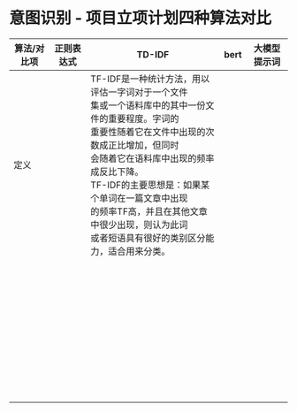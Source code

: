 # 意图识别 - 项⽬⽴项计划四种算法对比

| 算法/对比项 | 正则表达式 | TD-IDF                                                                                                                                                                                                                                                                                                                                                                     | bert | 大模型提示词 |
| ----------- | ---------- | -------------------------------------------------------------------------------------------------------------------------------------------------------------------------------------------------------------------------------------------------------------------------------------------------------------------------------------------------------------------------- | ---- | ------------ |
| 定义        |            | TF-IDF是一种统计方法，用以评估一字词对于一个文件<br />集或一个语料库中的其中一份文件的重要程度。字词的<br />重要性随着它在文件中出现的次数成正比增加，但同时<br />会随着它在语料库中出现的频率成反比下降。<br />TF-IDF的主要思想是：如果某个单词在一篇文章中出现<br />的频率TF高，并且在其他文章中很少出现，则认为此词<br />或者短语具有很好的类别区分能力，适合用来分类。 |      |              |
|             |            | <br /><br /><br /><br />                                                                                                                                                                                                                                                                                                                                                   |      |              |
|             |            | <br /><br /><br /><br /><br />                                                                                                                                                                                                                                                                                                                                             |      |              |
|             |            | <br /><br /><br />                                                                                                                                                                                                                                                                                                                                                         |      |              |
